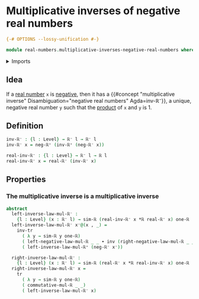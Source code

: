 # Multiplicative inverses of negative real numbers

```agda
{-# OPTIONS --lossy-unification #-}

module real-numbers.multiplicative-inverses-negative-real-numbers where
```

<details><summary>Imports</summary>

```agda
open import foundation.dependent-pair-types
open import foundation.identity-types
open import foundation.transport-along-identifications
open import foundation.universe-levels

open import real-numbers.dedekind-real-numbers
open import real-numbers.multiplication-real-numbers
open import real-numbers.multiplicative-inverses-positive-real-numbers
open import real-numbers.negation-real-numbers
open import real-numbers.negative-real-numbers
open import real-numbers.positive-and-negative-real-numbers
open import real-numbers.rational-real-numbers
open import real-numbers.similarity-real-numbers
```

</details>

## Idea

If a [real number](real-numbers.dedekind-real-numbers.md) `x` is
[negative](real-numbers.negative-real-numbers.md), then it has a
{{#concept "multiplicative inverse" Disambiguation="negative real numbers" Agda=inv-ℝ⁻}},
a unique, negative real number `y` such that the
[product](real-numbers.multiplication-real-numbers.md) of `x` and `y` is 1.

## Definition

```agda
inv-ℝ⁻ : {l : Level} → ℝ⁻ l → ℝ⁻ l
inv-ℝ⁻ x = neg-ℝ⁺ (inv-ℝ⁺ (neg-ℝ⁻ x))

real-inv-ℝ⁻ : {l : Level} → ℝ⁻ l → ℝ l
real-inv-ℝ⁻ x = real-ℝ⁻ (inv-ℝ⁻ x)
```

## Properties

### The multiplicative inverse is a multiplicative inverse

```agda
abstract
  left-inverse-law-mul-ℝ⁻ :
    {l : Level} (x : ℝ⁻ l) → sim-ℝ (real-inv-ℝ⁻ x *ℝ real-ℝ⁻ x) one-ℝ
  left-inverse-law-mul-ℝ⁻ x⁻@(x , _) =
    inv-tr
      ( λ y → sim-ℝ y one-ℝ)
      ( left-negative-law-mul-ℝ _ _ ∙ inv (right-negative-law-mul-ℝ _ _))
      ( left-inverse-law-mul-ℝ⁺ (neg-ℝ⁻ x⁻))

  right-inverse-law-mul-ℝ⁻ :
    {l : Level} (x : ℝ⁻ l) → sim-ℝ (real-ℝ⁻ x *ℝ real-inv-ℝ⁻ x) one-ℝ
  right-inverse-law-mul-ℝ⁻ x =
    tr
      ( λ y → sim-ℝ y one-ℝ)
      ( commutative-mul-ℝ _ _)
      ( left-inverse-law-mul-ℝ⁻ x)
```
